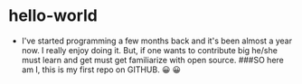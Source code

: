# hello-world
* I've started programming a few months back and it's been almost a year now. I really enjoy doing it. But, if one wants to contribute big he/she must learn and get must get familiarize with open source.
###SO here am I, this is my first repo on GITHUB. :grinning: :grinning:
